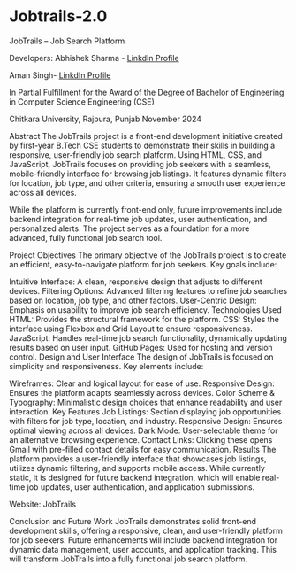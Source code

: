 # Jobtrails-2.0

JobTrails – Job Search Platform

Developers:
Abhishek Sharma - [LinkdIn Profile](www.linkedin.com/in/abhishek-sharma-16a8071b7)

Aman Singh- [LinkdIn Profile](www.linkedin.com/in/aman-singh-96115a335)

In Partial Fulfillment for the Award of the Degree of
Bachelor of Engineering in Computer Science Engineering (CSE)

Chitkara University, Rajpura, Punjab
November 2024

Abstract
The JobTrails project is a front-end development initiative created by first-year B.Tech CSE students to demonstrate their skills in building a responsive, user-friendly job search platform. Using HTML, CSS, and JavaScript, JobTrails focuses on providing job seekers with a seamless, mobile-friendly interface for browsing job listings. It features dynamic filters for location, job type, and other criteria, ensuring a smooth user experience across all devices.

While the platform is currently front-end only, future improvements include backend integration for real-time job updates, user authentication, and personalized alerts. The project serves as a foundation for a more advanced, fully functional job search tool.

Project Objectives
The primary objective of the JobTrails project is to create an efficient, easy-to-navigate platform for job seekers. Key goals include:

Intuitive Interface: A clean, responsive design that adjusts to different devices.
Filtering Options: Advanced filtering features to refine job searches based on location, job type, and other factors.
User-Centric Design: Emphasis on usability to improve job search efficiency.
Technologies Used
HTML: Provides the structural framework for the platform.
CSS: Styles the interface using Flexbox and Grid Layout to ensure responsiveness.
JavaScript: Handles real-time job search functionality, dynamically updating results based on user input.
GitHub Pages: Used for hosting and version control.
Design and User Interface
The design of JobTrails is focused on simplicity and responsiveness. Key elements include:

Wireframes: Clear and logical layout for ease of use.
Responsive Design: Ensures the platform adapts seamlessly across devices.
Color Scheme & Typography: Minimalistic design choices that enhance readability and user interaction.
Key Features
Job Listings: Section displaying job opportunities with filters for job type, location, and industry.
Responsive Design: Ensures optimal viewing across all devices.
Dark Mode: User-selectable theme for an alternative browsing experience.
Contact Links: Clicking these opens Gmail with pre-filled contact details for easy communication.
Results
The platform provides a user-friendly interface that showcases job listings, utilizes dynamic filtering, and supports mobile access. While currently static, it is designed for future backend integration, which will enable real-time job updates, user authentication, and application submissions.

Website: JobTrails

Conclusion and Future Work
JobTrails demonstrates solid front-end development skills, offering a responsive, clean, and user-friendly platform for job seekers. Future enhancements will include backend integration for dynamic data management, user accounts, and application tracking. This will transform JobTrails into a fully functional job search platform.

